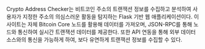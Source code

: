 Crypto Address Checker는 비트코인 주소의 트랜잭션 정보를 수집하고 분석하여 사용자가 지정한 주소의 의심스러운 활동을 탐지하는 Flask 기반 웹 애플리케이션이다. 이 사이트는 자체 Bitcoin Core 노드를 활용해 데이터를 가져오며, JSON-RPC를 통해 노드와 통신하여 실시간 트랜잭션 데이터를 제공한다. 또한 API 연동을 통해 외부 데이터 소스와의 통신을 가능하게 하여, 보다 유연하게 트랜잭션 정보를 수집할 수 있다.
